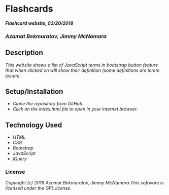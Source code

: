 # Flashcards

#### _Flashcard website, 03/20/2018_

### _**Azamat Bekmuratov, Jimmy McNamara**_

## Description
_This website shows a list of JavaScript terms in bootstrap button feature that when clicked on will show their definition (some definitions are lorem ipsum)._

## Setup/Installation
* _Clone the repository from GitHub._
* _Click on the index.html file to open in your internet browser._

## Technology Used
* _HTML_
* _CSS_
* _Bootstrap_
* _JavaScript_
* _jQuery_

### License
_Copyright (c) 2018 Azamat Bekmuratov, Jimmy McNamara_
_This software is licensed under the GPL license._
